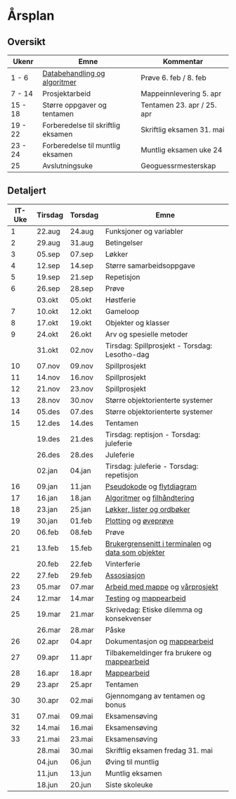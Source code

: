 # Årsplan

## Oversikt

| Ukenr   | Emne                                                            | Kommentar                  |
| ------- | --------------------------------------------------------------- | -------------------------- |
| 1 - 6   | [Databehandling og algoritmer](./databehandling-og-algoritmer/) | Prøve 6. feb / 8. feb      |
| 7 - 14  | Prosjektarbeid                                                  | Mappeinnlevering 5. apr    |
| 15 - 18 | Større oppgaver og tentamen                                     | Tentamen 23. apr / 25. apr |
| 19 - 22 | Forberedelse til skriftlig eksamen                              | Skriftlig eksamen 31. mai  |
| 23 - 24 | Forberedelse til muntlig eksamen                                | Muntlig eksamen uke 24     |
| 25      | Avslutningsuke                                                  | Geoguessrmesterskap        |

## Detaljert

| IT-Uke | Tirsdag | Torsdag | Emne                                                                                                                     |
| ------ | ------- | ------- | ------------------------------------------------------------------------------------------------------------------------ |
| 1      | 22.aug  | 24.aug  | Funksjoner og variabler                                                                                                  |
| 2      | 29.aug  | 31.aug  | Betingelser                                                                                                              |
| 3      | 05.sep  | 07.sep  | Løkker                                                                                                                   |
| 4      | 12.sep  | 14.sep  | Større samarbeidsoppgave                                                                                                 |
| 5      | 19.sep  | 21.sep  | Repetisjon                                                                                                               |
| 6      | 26.sep  | 28.sep  | Prøve                                                                                                                    |
|        | 03.okt  | 05.okt  | Høstferie                                                                                                                |
| 7      | 10.okt  | 12.okt  | Gameloop                                                                                                                 |
| 8      | 17.okt  | 19.okt  | Objekter og klasser                                                                                                      |
| 9      | 24.okt  | 26.okt  | Arv og spesielle metoder                                                                                                 |
|        | 31.okt  | 02.nov  | Tirsdag: Spillprosjekt - Torsdag: Lesotho-dag                                                                            |
| 10     | 07.nov  | 09.nov  | Spillprosjekt                                                                                                            |
| 11     | 14.nov  | 16.nov  | Spillprosjekt                                                                                                            |
| 12     | 21.nov  | 23.nov  | Spillprosjekt                                                                                                            |
| 13     | 28.nov  | 30.nov  | Større objektorienterte systemer                                                                                         |
| 14     | 05.des  | 07.des  | Større objektorienterte systemer                                                                                         |
| 15     | 12.des  | 14.des  | Tentamen                                                                                                                 |
|        | 19.des  | 21.des  | Tirsdag: reptisjon - Torsdag: juleferie                                                                                  |
|        | 26.des  | 28.des  | Juleferie                                                                                                                |
|        | 02.jan  | 04.jan  | Tirsdag: juleferie - Torsdag: repetisjon                                                                                 |
| 16     | 09.jan  | 11.jan  | [Pseudokode](/databehandling-og-algoritmer/pseudokode) og [flytdiagram](/databehandling-og-algoritmer/flytdiagram)       |
| 17     | 16.jan  | 18.jan  | [Algoritmer](/databehandling-og-algoritmer/algoritmer) og [filhåndtering](/databehandling-og-algoritmer/filhandtering)   |
| 18     | 23.jan  | 25.jan  | [Løkker, lister og ordbøker](/databehandling-og-algoritmer/lokker-lister-og-ordboker)                                    |
| 19     | 30.jan  | 01.feb  | [Plotting](/databehandling-og-algoritmer/plotting) og [øveprøve](/databehandling-og-algoritmer/oveprove)                 |
| 20     | 06.feb  | 08.feb  | Prøve                                                                                                                    |
| 21     | 13.feb  | 15.feb  | [Brukergrensenitt i terminalen](/apputvikling/brukergrensesnitt) og [data som objekter](/apputvikling/data-som-objekter) |
|        | 20.feb  | 22.feb  | Vinterferie                                                                                                              |
| 22     | 27.feb  | 29.feb  | [Assosiasjon](/apputvikling/assosiasjon)                                                                                 |
| 23     | 05.mar  | 07.mar  | [Arbeid med mappe](/mappeinnlevering/mappe) og [vårprosjekt](/mappeinnlevering/varprosjekt)                              |
| 24     | 12.mar  | 14.mar  | [Testing](/apputvikling/testing) og [mappearbeid](/mappeinnlevering/mappe)                                               |
| 25     | 19.mar  | 21.mar  | Skrivedag: Etiske dilemma og konsekvenser                                                                                |
|        | 26.mar  | 28.mar  | Påske                                                                                                                    |
| 26     | 02.apr  | 04.apr  | Dokumentasjon og [mappearbeid](/mappeinnlevering/mappe)                                                                  |
| 27     | 09.apr  | 11.apr  | Tilbakemeldinger fra brukere og [mappearbeid](/mappeinnlevering/mappe)                                                   |
| 28     | 16.apr  | 18.apr  | [Mappearbeid](/mappeinnlevering/mappe)                                                                                   |
| 29     | 23.apr  | 25.apr  | Tentamen                                                                                                                 |
| 30     | 30.apr  | 02.mai  | Gjennomgang av tentamen og bonus                                                                                         |
| 31     | 07.mai  | 09.mai  | Eksamensøving                                                                                                            |
| 32     | 14.mai  | 16.mai  | Eksamensøving                                                                                                            |
| 33     | 21.mai  | 23.mai  | Eksamensøving                                                                                                            |
|        | 28.mai  | 30.mai  | Skriftlig eksamen fredag 31. mai                                                                                         |
|        | 04.jun  | 06.jun  | Øving til muntlig                                                                                                        |
|        | 11.jun  | 13.jun  | Muntlig eksamen                                                                                                          |
|        | 18.jun  | 20.jun  | Siste skoleuke                                                                                                           |
